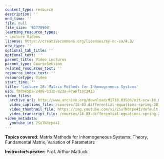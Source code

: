 ```yaml
---
content_type: resource
description: ''
end_time: ''
file: null
file_size: '93770900'
learning_resource_types:
- Lecture Videos
license: https://creativecommons.org/licenses/by-nc-sa/4.0/
ocw_type: ''
optional_tab_title: ''
optional_text: ''
parent_title: Video Lectures
parent_type: CourseSection
related_resources_text: ''
resource_index_text: ''
resourcetype: Video
start_time: ''
title: 'Lecture 28: Matrix Methods for Inhomogeneous Systems'
uid: f8d9e5ba-2488-333b-923a-87a6f1ac341b
video_files:
  archive_url: http://www.archive.org/download/MIT18.03S06/mit-ocw-18.03-lec28-25apr2003-220k.mp4
  video_captions_file: /courses/18-03-differential-equations-spring-2010/a353bc868b1050f6b304557086c9e9bf_2SuTN8rpe4I.vtt
  video_thumbnail_file: https://img.youtube.com/vi/2SuTN8rpe4I/default.jpg
  video_transcript_file: /courses/18-03-differential-equations-spring-2010/2369b04a6e868df2f41f33d72345a9aa_2SuTN8rpe4I.pdf
video_metadata:
  youtube_id: 2SuTN8rpe4I
---
```


**Topics covered:** Matrix Methods for Inhomogeneous Systems: Theory, Fundamental Matrix, Variation of Parameters

**Instructor/speaker:** Prof. Arthur Mattuck

